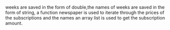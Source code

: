 weeks are saved in the form of double,the names of weeks are saved in the form of string, a function newspaper is used to iterate through the prices of the subscriptions and the names an array list is used to get the subscription amount.

